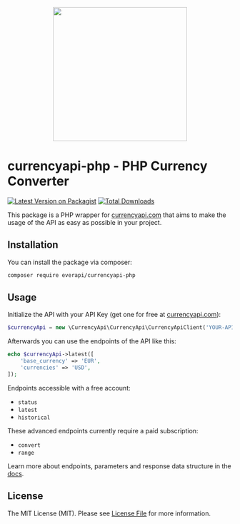 <p align="center">
<img src="https://app.currencyapi.com/img/logo/currencyapi.png" width="300"/>
</p>

# currencyapi-php - PHP Currency Converter

[![Latest Version on Packagist](https://img.shields.io/packagist/v/everapi/currencyapi-php.svg?style=flat-square)](https://packagist.org/packages/everapi/currencyapi-php)
[![Total Downloads](https://img.shields.io/packagist/dt/everapi/currencyapi-php.svg?style=flat-square)](https://packagist.org/packages/everapi/currencyapi-php)

This package is a PHP wrapper for [currencyapi.com] that aims to make the usage of the API as easy as possible in your project.

## Installation

You can install the package via composer:

```bash
composer require everapi/currencyapi-php
```

## Usage

Initialize the API with your API Key (get one for free at [currencyapi.com]):

```php
$currencyApi = new \CurrencyApi\CurrencyApi\CurrencyApiClient('YOUR-API-KEY');
```

Afterwards you can use the endpoints of the API like this:

```php
echo $currencyApi->latest([
    'base_currency' => 'EUR',
    'currencies' => 'USD',
]);
```

Endpoints accessible with a free account:
- `status`
- `latest`
- `historical`

These advanced endpoints currently require a paid subscription:
- `convert`
- `range`

Learn more about endpoints, parameters and response data structure in the [docs].

[docs]: https://currencyapi.com/docs
[currencyapi.com]: https://currencyapi.com

## License

The MIT License (MIT). Please see [License File](LICENSE.md) for more information.
